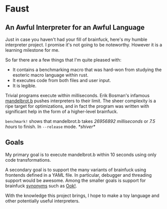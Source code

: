 # Faust
## An Awful Interpreter for an Awful Language
Just in case you haven't had your fill of brainfuck, here's my humble interpreter project.
I promise it's not going to be noteworthy. 
However it is a learning milestone for me.

So far there are a few things that I'm quite pleased with:

- It contains a benchmarking macro that was hard-won from studying the esoteric macro language within rust.
- It executes code from both files and user input.
- It is legible.

Trivial programs execute within milliseconds.
Erik Bosman's infamous [mandelbrot.b](http://esoteric.sange.fi/brainfuck/utils/mandelbrot/) pushes interpreters to their limit.
The sheer complexity is a ripe target for optimizations, and in fact the program was written with significant help in the form of a higher-level brainfuck.

`benchmark!` shows that mandelbrot.b takes *26956892 milliseconds* or *7.5 hours* to finish. In `--release` mode. *\*shiver\**

## Goals
My primary goal is to execute mandelbrot.b within 10 seconds using only code transformations.

A secondary goal is to support the many variants of brainfuck using frontends defined in a YAML file.
In particular, debugger and threading support would be awesome.
Among the smaller goals is support for brainfuck [synonyms](http://esolangs.org/wiki/TrivialBrainfuckSubstitution) such as [Ook!](http://esolangs.org/wiki/Ook!).

With the knowledge this project brings, I hope to make a toy language and other potentially useful interpreters.
